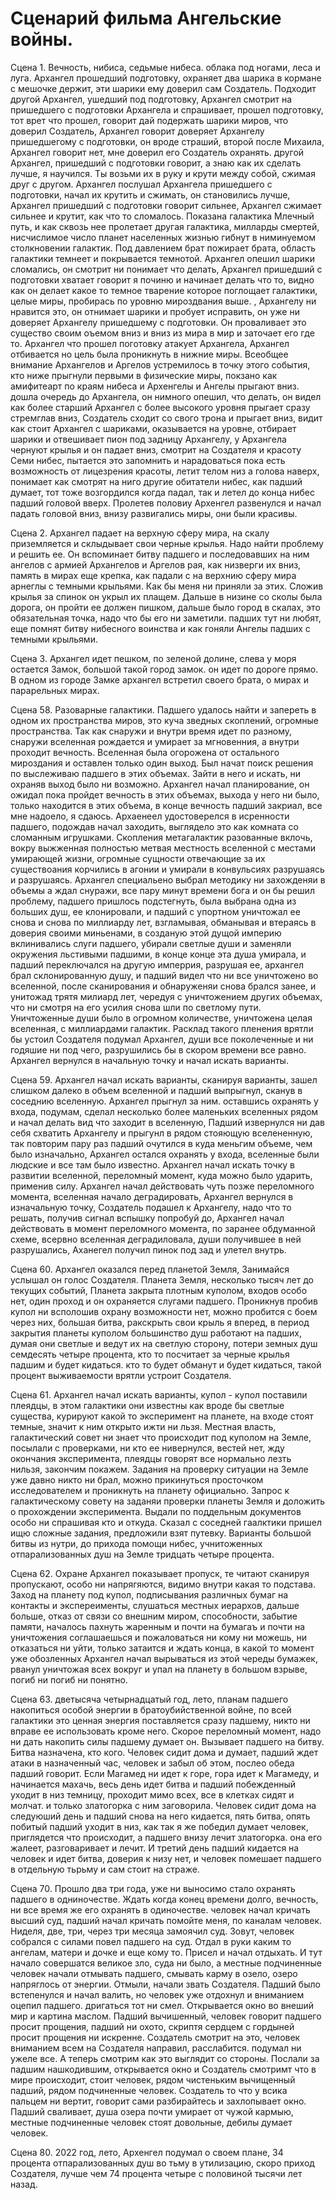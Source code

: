 # Сценарий фильма Ангельские войны.

Сцена 1. Вечность, нибиса, седьмые нибеса. облака под ногами, леса и луга. Архангел прошедший подготовку, охраняет два шарика в кормане с мешочке держит, эти шарики ему доверил сам Создатель. Подходит другой Архангел, ушедший под подготовку, Архангел смотрит на пришедшего с подготовки Архангела и спрашивает, прошел подготовку, тот врет что прошел, говорит дай подержать шарики миров, что доверил Создатель, Архангел говорит доверяет Архангелу пришедшегому с подготовки, он вроде страший, второй после Михаила, Архангел говорит нет, мне доверил его Создатель охранять. другой Архангел, пришедший с подготовки говорит, а знаю как их сделать лучше, я научился. Ты возьми их в руку и крути между собой, сжимая друг с другом. Архангел послушал Архангела пришедшего с подготовки, начал их крутить и сжимать, он становились лучше, Архангел пришедший с подготовки говорит сильнее, Архангел сжимает сильнее и крутит, как что то сломалось.
Показана галактика Млечный путь, и как сквозь нее пролетает другая галактика, милларды смертей, нисчислимое число планет населенных жизнью гибнут в ниминуемом столкновении галактик. Под давлением брат пожирает брата, область галактики темнеет и покрывается темнотой.
Архангел опешил шарики сломались, он смотрит ни понимает что делать, Архангел пришедший с подготовки хватает говорит я починю и начинает делать что то, видно как он делает какое то темное тварение которое поглощает галактики, целые миры, пробирась по уровню мироздвания выше.
, Архангелу ни нравится это, он отнимает шарики и пробует исправить, он уже ни доверяет Архангелу пришедшему с подготовки. Он проваливает это существо своим оъемом вниз и вниз из мира в мир и заточает его где то. Архангел что прошел поготовку атакует Архангела, Архангел отбивается но цель была проникнуть в нижние миры.
Всеобщее внимание Архангелов и Аргелов устремилось в точку этого события, кто ниже прыгнули первыми в физические миры, покзано как амифитеарт по краям нибеса и Архенгелы и Ангелы прыгают вниз. дошла очередь до Архангела, он нимного опешил, что делать, он видел как более старший Архангел с более высокого уровня прыгает сразу стремглав вниз, Создатель сходит со свого трона и прыгает вниз, видит как стоит Архангел с шариками, оказывается на уровне, отбирает шарики и отвешивает пион под задницу Архангелу, у Архангела чернуют крылья и он падает вниз, смотрит на Создателя и красоту Семи нибес, пытается это запомнить и нарадоваться пока есть возможность от лицезрения красоты, летит телом низ а голова наверх, понимает как смотрят на ниго другие обитатели нибес, как падший думает, тот тоже возгордился когда падал, так и летел до конца нибес падший головой вверх.
Пролетев половиу Архенгел развенулся и начал падать головой вниз, внизу развигались миры, они были красивы.

Сцена 2. Архангел падает на верхную сферу мира, на скалу приземляется и склыдывает свои черные крылья. Надо найти проблему и решить ее. Он вспоминает битву падшего и последовавших на ним ангелов с армией Архангелов и Аргелов рая, как низверги их вниз, память в мирах еще крепка, как падали с на верхнию сферу мира арнеглы с темными крыльями. Как бы меня ни приняли за этих. Сложив крылья за спинок он укрыл их плащем. Дальше в низине со сколы была дорога, он пройти ее должен пишком, дальше было город в скалах, это обязательная точка, надо что бы его ни заметили. падших тут ни любят, еще помнят битву нибесного воинства и как гоняли Ангелы падших с темными крыльями.

Сцена 3. Архангел идет пешком, по зеленой долине, слева у моря остается Замок, большой такой город замок. он идет по дороге прямо. В одном из городе Замке архангел встретил своего брата,  о мирах и парарельных мирах.


Сцена 58. Разоварные галактики.
Падшего удалось найти и запереть в одном их пространства миров, это куча зведных скоплений, огромные пространства. Так как снаружи и внутри время идет по разному, снаружи вселенная рождается и умирает за мгновенния, а внутри проходит вечность.
Вселенная была огорожена от остального мироздания и оставлен только один выход.
Был начат поиск решения по выслеживаю падшего в этих объемах. Зайти в него и искать, ни охраняв выход было ни возможно.
Архангел начал планирование, он ожидал пока пройдет вечность в этих объемах, выхода у него ни было, только находится в этих объема, в конце вечность падший закриал, все мне надоело, я сдаюсь. Архаенеел удостоверелся в исренности падшего, подождав начал заходить, выглядело это как комната со сломанным игрушками. Скопления метагалактик разованные вклочь, вокру выжженная полностью метвая местность вселенной с местами умирающей жизни, огромные сущности отвечающие за их существоания корчились в агонии и умирали в конвульсиях разрушаясь и разрушаясь.
Архангел специальено выбрал методику ни захожденяи в объемы а ждал снуражи, все пару минут времени бога и он бы решил проблему, падшего пришлось подстегнуть, была выбрана одна из больших душ, ее клонировали, и падший с упортном уничтожал ее снова и снова по миллиарду лет, взгламывая, обманывая и втераясь в доверия своими миньенами, в созданую этой дущой империю вклинивались слуги падшего, убирали светлые души и заменяли окружения льстивыми падшими, в конце конце эта душа умирала, и падший переключался на другую имперрия, разрушая ее, архангел брал склонированную душу, и падший видел что ни все уничтожено во вселенной, после сканирования и обнаруженяи снова брался занее, и унитожад трятя милиард лет, чередуя с уничтожением других объемах, что ни смотря на его усилия снова шли по светлому пути.
Уничтоженные души было в огромном количестве, уничтожена целая вселенная, с миллиардами галактик.
Расклад такого пленения врятли бы устоил Создателя подумал Архангел, души все поколеченные и ни годяшие ни под чего, разрушились бы в скором времени все равно. Архангел вернулся в начальную точку и начал искать варианты.

Сцена 59. Архангел начал искать варианты, сканируя варианты, зашел слишком далеко в объем вселенной и падший выпрыгнул, сканув в соседнию вселенную. Архангел прыгнул за ним. оставшись охранять у входа, подумам, сделал несколько более маленьких вселенных рядом и начал делать вид что заходит в вселенную, Падший извернулся ни дав себя схватить Архангелу и прыгунл в рядом стояющую вселененную, так повторим пару раз падший очутился в куда меньгим объеме, чем было изначально, Архангел остался охранять у входа, вселенные были людские и все там было известно.
Архангел начал искать точку в развитии вселенной, переломный момент, куда можно было ударить, применив силу. Архангел начал действовать чуть позже переломного момента, вселенная начало деградировать, Архангел вернулся в изначальную точку, Создатель подашел к Архангелу, надо что то решать, получив сигнал вспышку попробуй до, Архангел начал действовать в момент переломного момента, по заранее обдуманной схеме, всервно вселенная деградиловала, души получившее в ней разрушались, Аханегел получил пинок под зад и улетел внутрь.

Сцена 60. Архангел оказался перед планетой Земля, Занимайся услышал он голос Создателя.
Планета Земля, несколько тысяч лет до текущих событий, Планета закрыта плотным куполом, входов особо нет, один проход и он охраняется слугами падшего. Проникнув пробив купол ни всполошив охрану возможности нет, можно пробится с боем через них, большая битва, ракскрыть свои крыль я вперед, в период закрытия планеты куполом большинство душ работают на падших, думая они светлые и ведут их на светлую сторону, потери земных душ семдесять четыре процента, кто то посчитает за черные крылья падшим и будет кидаться. кто то будет обманут и будет кидаться, 
такой процент выживаемости врятли устроит Создателя.

Сцена 61. Архангел начал искать варианты, купол - купол поставили плеядцы, в этом галактики они известны как вроде бы светлые существа, курируют какой то эксперимент на планете, на входе стоят темные, значит к ним открыто ижти ни льзя. Местная власть, галактический совет ни знает что происходит под куполом на Земле, посылали с проверками, ни кто ее нивернулся, вестей нет, жду окончания эксперимента, плеядцы говорят все нормально лезть нильзя, закончим покажем. Задания на проверку ситуации на Земле уже давно никто ни брал, можно прикинуться просточком исследователем и проникнуть на планету официально.
Запрос к галактическому совету на заданяи проверки планеты Земля и доложить о прохождении эксперимента. Выдали по поддельным документов особо ни спрашивая кто и откуда. Сказал с соседней гаалктики пришел ищю сложные задания, предложили взят путевку. Варианты большой битвы из нутри, до прихода помощи нибес, учнитоженных отпарализованных душ на Земле тридцать четыре процента.

Сцена 62. Охране Архангел показывает пропуск, те читают сканируя пропускают, особо ни напрягяются, видимо внутри какая то подстава.
Заход на планету под купол, подписывания различных бумаг на контакты и экспереименты, слушаться местных иерархов, дальше больше, отказ от связи со внешним миром, способности, забытие памяти, началось пахнуть жаренным и почти на бумагаъ и почти на уничтожения соглашаешься и пожаловаться ни кому ни можешь, ни отказаться ни уйти, только затаится и ждать конца, в какой то момент  уже обозленных Архангел начал вырываться из этой череды бумажек, рванул уничтожая всех вокруг и упал на планету в большом взрыве, погиб ни погиб ни понятно.

Сцена 63. дветысяча четырнадцатый год, лето, планам падшего накопиться особой энергии в братоубийственной войне, по всей галактики это ценная 
энергия поставляется сразу падшему, никто ни вправе ее использовать кроме него.
Скорое переломный момент, надо ни дать накопить силы падшему думает он. Вызывает падшего на битву. Битва назначена, кто кого. Человек сидит дома и думает, падший ждет атаки в назначенный час, человек и забыл об этом, послео обеда падший говорит. Если Магамед ни идет к горе, гора идет к Магамеду, и начинается махачь, весь день идет битва и падший побежденный уходит в низ темницу, проходит мимо всех, все в клетках сидят и молчат. и только златогорка с ним заговорила.
Человек сидит дома на следуюший день и падший снова на него кидается, пять битва, опять побитый падший уходит в низ, как так я же победил думает человек, приглядется что происходит, а падшего внизу лечит златогорка. она его жалеет, разговаривает и лечит. И третий день падший кидается на человек и идет битва, доверия к низу нет, и человек помешает падшего в отдельную тьрьму и сам стоит на страже.

Сцена 70. Прошло два три года, уже ни выносимо стало охранять падшего в одниночестве. Ждать когда конец времени долго, вечность, ни все время же его охранять в одиночестве. человек начал кричать высший суд, падший начал кричать помойте меня, по каналам человек. Ниделя, две, три, через три месяца замоячил суд. Зовут, человек собрался с силами повел падшего на суд. Отдал в руки каким то ангелам, матери и дочке и еще кому то. Присел и начал отдыхать.
И тут начало совершатся великое зло, суда ни было, а местные подчиненные человек начали отмывать падшего, смывать карму в озело, озеро напряглось от энергии. Отмыли, начали звать Создателя. Падший было встепенулся и начал валить, но человек уже отдохнул и вниманием оцепил падшего. дригаться тот ни смел. Открывается окно во внеший мир и картина маслом. Падший вычишенный, человек говорит падшего просит прощения, падший ни охото, скриптя сердцем с гордыней просит прощения ни искренне. Создатель смотрит на это, человек вниманием всем на Создателя направил, расслабится. подумал ни ужеле все. А теперь смотрим как это выглядит со стороны.
Послали за падшим нашкодившим, открывается окно и Создатель смотримт что в мире происходит, стоит человек, рядом чистеньким вычищенный падший, рядом подчиненные человек. Создатель то что у всика пальцем ни вертит, говорит сами разбирайтесь и захлопывает окно.
Падший сваливает, душа озера почти умирает от чужой кармыю, местные подчиненные человек стоят довольные, дебилы думает человек.

Сцена 80. 2022 год, лето, Архенгел подумал о своем плане, 34 процента отпарализованных душ во тьму в утилизацию, скоро приход Создателя, лучше чем 74 процента четыре с половиной тысячи лет назад.
